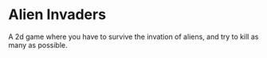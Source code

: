 # Alien Invaders

A 2d game where you have to survive the invation of aliens, and try to kill as many as possible.

